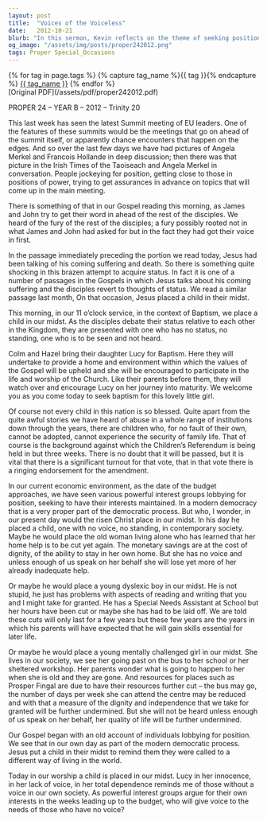 ```yaml
---
layout: post
title:  "Voices of the Voiceless"
date:   2012-10-21
blurb: "In this sermon, Kevin reflects on the theme of seeking position and power, drawing parallels between the Gospel narrative of James and John and contemporary societal issues. He emphasizes the importance of advocating for the voiceless in society, such as children, the elderly, and the vulnerable, especially in the face of economic challenges and budget cuts that affect the less fortunate."
og_image: "/assets/img/posts/proper242012.png"
tags: Proper Special_Occasions
---    
```

<div class="tag-pills">
  {% for tag in page.tags %}
    {% capture tag_name %}{{ tag }}{% endcapture %}
    <a href="{{ site.baseurl }}/tag/{{ tag_name }}" class="tag-pill">{{ tag_name }}</a>
  {% endfor %}
</div>
[Original PDF](/assets/pdf/proper242012.pdf)

PROPER 24 – YEAR B – 2012 – Trinity 20

This last week has seen the latest Summit meeting of EU leaders. One of the features of these summits would be the meetings that go on ahead of the summit itself, or apparently chance encounters that happen on the edges. And so over the last few days we have had pictures of Angela Merkel and Francois Hollande in deep discussion; then there was that picture in the Irish Times of the Taoiseach and Angela Merkel in conversation. People jockeying for position, getting close to those in positions of power, trying to get assurances in advance on topics that will come up in the main meeting.

There is something of that in our Gospel reading this morning, as James and John try to get their word in ahead of the rest of the disciples. We heard of the fury of the rest of the disciples; a fury possibly rooted not in what James and John had asked for but in the fact they had got their voice in first.

In the passage immediately preceding the portion we read today, Jesus had been talking of his coming suffering and death. So there is something quite shocking in this brazen attempt to acquire status. In fact it is one of a number of passages in the Gospels in which Jesus talks about his coming suffering and the disciples revert to thoughts of status. We read a similar passage last month, On that occasion, Jesus placed a child in their midst.

This morning, in our 11 o’clock service, in the context of Baptism, we place a child in our midst. As the disciples debate their status relative to each other in the Kingdom, they are presented with one who has no status, no standing, one who is to be seen and not heard.

Colm and Hazel bring their daughter Lucy for Baptism. Here they will undertake to provide a home and environment within which the values of the Gospel will be upheld and she will be encouraged to participate in the life and worship of the Church. Like their parents before them, they will watch over and encourage Lucy on her journey into maturity. We welcome you as you come today to seek baptism for this lovely little girl.

Of course not every child in this nation is so blessed. Quite apart from the quite awful stories we have heard of abuse in a whole range of institutions down through the years, there are children who, for no fault of their own, cannot be adopted, cannot experience the security of family life. That of course is the background against which the Children’s Referendum is being held in but three weeks. There is no doubt that it will be passed, but it is vital that there is a significant turnout for that vote, that in that vote there is a ringing endorsement for the amendment.

In our current economic environment, as the date of the budget approaches, we have seen various powerful interest groups lobbying for position, seeking to have their interests maintained. In a modern democracy that is a very proper part of the democratic process. But who, I wonder, in our present day would the risen Christ place in our midst. In his day he placed a child, one with no voice, no standing, in contemporary society. Maybe he would place the old woman living alone who has learned that her home help is to be cut yet again. The monetary savings are at the cost of dignity, of the ability to stay in her own home. But she has no voice and unless enough of us speak on her behalf she will lose yet more of her already inadequate help.

Or maybe he would place a young dyslexic boy in our midst. He is not stupid, he just has problems with aspects of reading and writing that you and I might take for granted. He has a Special Needs Assistant at School but her hours have been cut or maybe she has had to be laid off. We are told these cuts will only last for a few years but these few years are the years in which his parents will have expected that he will gain skills essential for later life.

Or maybe he would place a young mentally challenged girl in our midst. She lives in our society, we see her going past on the bus to her school or her sheltered workshop. Her parents wonder what is going to happen to her when she is old and they are gone. And resources for places such as Prosper Fingal are due to have their resources further cut – the bus may go, the number of days per week she can attend the centre may be reduced and with that a measure of the dignity and independence that we take for granted will be further undermined. But she will not be heard unless enough of us speak on her behalf, her quality of life will be further undermined.

Our Gospel began with an old account of individuals lobbying for position. We see that in our own day as part of the modern democratic process. Jesus put a child in their midst to remind them they were called to a different way of living in the world.

Today in our worship a child is placed in our midst. Lucy in her innocence, in her lack of voice, in her total dependence reminds me of those without a voice in our own society. As powerful interest groups argue for their own interests in the weeks leading up to the budget, who will give voice to the needs of those who have no voice?
